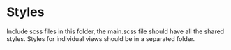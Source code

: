 # Styles

Include scss files in this folder, the main.scss file should have all the shared styles. Styles for individual views should be in a separated folder.
